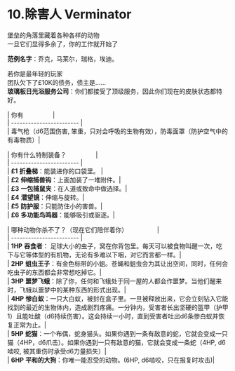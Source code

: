 # 10.除害人 Verminator  
堡垒的角落里藏着各种各样的动物  
一旦它们显得多余了，你的工作就开始了  
  
**范例名字**：乔克，马莱尔，瑞格，埃迪。  
  
若你是最年轻的玩家  
团队欠下了£10K的债务，债主是……  
**玻璃板日光浴服务公司**：你们都接受了顶级服务，因此你们现在的皮肤状态都特好。  
  
| 你有                 |  
| ------------------------ |  
| 毒气枪（d6范围伤害, 笨重，只对会呼吸的生物有效），防毒面罩（防护空气中的有毒物质）|  
  
| 你有什么特制装备？                 |  
| ------------------------ |  
| **£1** **折叠梯**：能装进你的口袋里。 |  
| **£2** **伸缩捕兽钩**：上面加装了一堆附件。|  
| **£3** **一包捕鼠夹**：在人道或致命中做选择。|  
| **£4** **潜望镜**：伸缩与旋转。|  
| **£5** **防护服**：只能防住小的害兽。|  
| **£6** **多功能鸟鸣器**：能够吸引或驱逐。|  
  
| 哪种动物你杀不了？（现在它们陪伴着你）                 |  
| ------------------------ |  
| **1HP** **吞食者**： 足球大小的虫子，窝在你背包里。每天可以被食物叫醒一次，吃下与它等体型的有机物，无论有多难以下咽，对它而言都一样。|  
| **2HP** **蛆虫王子**：有金色标带的小蛆。苍蝇和蛆虫会为其让出空间，同时，任何会吃虫子的东西都会非常想吃掉它。|  
| **3HP** **噩梦飞蛾**：除了你，任何和飞蛾处于同一屋的人都会作噩梦。当他们醒来时，飞蛾以噩梦中的某种东西的形式出现。|  
| **4HP** **惨白蚁**：一只大白蚁，被封在盒子里。一旦被释放出来，它会立刻钻入它能找到的最近的生物体内，造成剧烈疼痛。一分钟内，受害者长出坚硬的盔甲（护甲1）且能吐酸（d6持续伤害）。这会持续一小时，直到受害者吐出d6条惨白蚁并恢复正常为止。|  
| **5HP** **蛇猫**：一个布偶，蛇身猫头。如果你遇到一条有敌意的蛇，它就会变成一只猫（4HP，d6爪击）。如果你遇到一只有敌意的猫，它就会变成一条蛇（4HP, d6啮咬, 被其重伤时承受d6力量损失）|  
| **6HP** **平和的大狗**：你唯一能忍受的动物。(6HP, d6啮咬，只在报复时攻击)|